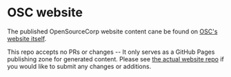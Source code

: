 # OSC website

The published OpenSourceCorp website content cane be found on [OSC's website
itself](https://opensourcecorp.org).

This repo accepts no PRs or changes -- It only serves as a GitHub Pages
publishing zone for generated content. Please see [the actual website
repo](https://github.com/opensourcecorp/website) if you would like to submit any
changes or additions.
